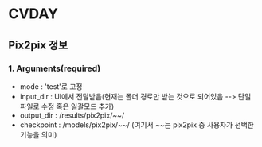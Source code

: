 # CVDAY
## Pix2pix 정보

### 1. Arguments(required)
* mode : 'test'로 고정
* input_dir : UI에서 전달받음(현재는 폴더 경로만 받는 것으로 되어있음 --> 단일 파일로 수정 혹은 일괄모드 추가)
* output_dir : /results/pix2pix/~~/
* checkpoint : /models/pix2pix/~~/
(여기서 ~~는 pix2pix 중 사용자가 선택한 기능을 의미)
